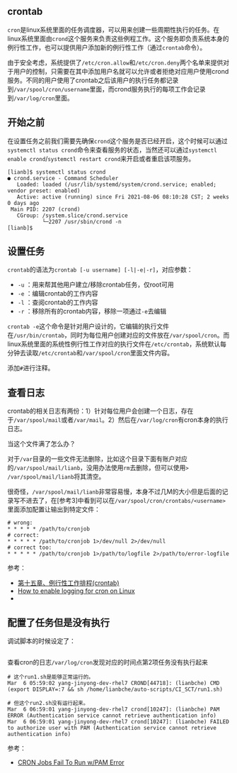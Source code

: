 ## crontab

`cron`是linux系统里面的任务调度器，可以用来创建一些周期性执行的任务。在linux系统里面由`crond`这个服务来负责这些例程工作。这个服务即负责系统本身的例行性工作，也可以提供用户添加新的例行性工作（通过`crontab`命令）。

由于安全考虑，系统提供了`/etc/cron.allow`和`/etc/cron.deny`两个名单来提供对于用户的控制，只需要在其中添加用户名就可以允许或者拒绝对应用户使用crond服务。不同的用户使用了crontab之后该用户的执行任务都记录到`/var/spool/cron/username`里面，而crond服务执行的每项工作会记录到`/var/log/cron`里面。


## 开始之前

在设置任务之前我们需要先确保`crond`这个服务是否已经开启，这个时候可以通过`systemctl status crond`命令来查看服务的状态，当然还可以通过`systemctl enable crond`/`systemctl restart crond`来开启或者重启该项服务。

```
[lianb]$ systemctl status crond
● crond.service - Command Scheduler
   Loaded: loaded (/usr/lib/systemd/system/crond.service; enabled; vendor preset: enabled)
   Active: active (running) since Fri 2021-08-06 08:10:28 CST; 2 weeks 0 days ago
 Main PID: 2207 (crond)
   CGroup: /system.slice/crond.service
           └─2207 /usr/sbin/crond -n
[lianb]$

```


## 设置任务

`crontab`的语法为`crontab [-u username] [-l|-e|-r]`，对应参数：

- `-u` ：用来帮其他用户建立/移除crontab任务，仅root可用
- `-e` ：编辑crontab的工作内容
- `-l` ：查阅crontab的工作内容
- `-r` ：移除所有的crontab内容，移除一项通过`-e`去编辑

`crontab -e`这个命令是针对用户设计的，它编辑的执行文件在`/usr/bin/crontab`，同时为每位用户创建对应的文件放在`/var/spool/cron`。而linux系统里面的系统性例行性工作对应的执行文件在`/etc/crontab`，系统默认每分钟去读取`/etc/crontab`和`/var/spool/cron`里面文件内容。

添加`#`进行注释。


## 查看日志

crontab的相关日志有两份：1）针对每位用户会创建一个日志，存在于`/var/spool/mail`或者`/var/mail`。2）然后在`/var/log/cron`有cron本身的执行日志。


当这个文件满了怎么办？

对于`/var`目录的一些文件无法删除，比如这个目录下面有账户对应的`/var/spool/mail/lianb`，没用办法使用`rm`去删除，但可以使用`> /var/spool/mail/lianb`将其清空。

很奇怪，`/var/spool/mail/lianb`非常容易慢，本身不过几M的大小但是后面的记录写不进去了，在[参考3]中看到可以在`/var/spool/cron/crontabs/<username>`里面添加配置让输出到特定文件：

```
# wrong:
* * * * * /path/to/cronjob
# correct:
* * * * * /path/to/cronjob 1>/dev/null 2>/dev/null
# correct too:
* * * * * /path/to/cronjob 1>/path/to/logfile 2>/path/to/error-logfile
```

参考：

- [第十五章、例行性工作排程(crontab)](http://linux.vbird.org/linux_basic/0430cron.php)
- [How to enable logging for cron on Linux](https://www.techrepublic.com/article/how-to-enable-logging-for-cron-on-linux/)
- [](https://www.unix.com/aix/133978-var-spool-squeue-gets-full-frequently.html)

## 配置了任务但是没有执行

调试脚本的时候设定了：

```

```

查看cron的日志`/var/log/cron`发现对应的时间点第2项任务没有执行起来

```
# 这个run1.sh是能够正常运行的。
Mar  6 05:59:02 yang-jinyong-dev-rhel7 CROND[44718]: (lianbche) CMD (export DISPLAY=:7 && sh /home/lianbche/auto-scripts/CI_SCT/run1.sh)

# 但这个run2.sh没有运行起来。
Mar  6 06:59:01 yang-jinyong-dev-rhel7 crond[10247]: (lianbche) PAM ERROR (Authentication service cannot retrieve authentication info)
Mar  6 06:59:01 yang-jinyong-dev-rhel7 crond[10247]: (lianbche) FAILED to authorize user with PAM (Authentication service cannot retrieve authentication info)
```

参考：

- [CRON Jobs Fail To Run w/PAM Error](http://www.whitemiceconsulting.com/crondpamerror)